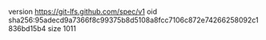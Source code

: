 version https://git-lfs.github.com/spec/v1
oid sha256:95adecd9a7366f8c99375b8d5108a8fcc7106c872e74266258092c1836bd15b4
size 1011
